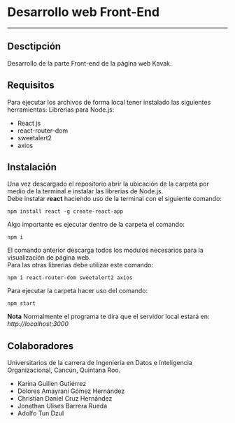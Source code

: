 # Desarrollo web Front-End
* * *
## Desctipción
Desarrollo de la parte Front-end de la página web Kavak.

## Requisitos
Para ejecutar los archivos de forma local tener instalado las siguientes herramientas:
Librerías para Node.js:
* React js
* react-router-dom
* sweetalert2
* axios

## Instalación
Una vez descargado el repositorio abrir la ubicación de la carpeta por medio de la terminal e instalar las librerias de Node.js.  
Debe instalar **react** haciendo uso de la terminal con el siguiente comando:
```
npm install react -g create-react-app
```
Algo importante es ejecutar dentro de la carpeta el comando:
```
npm i 
```
El comando anterior descarga todos los modulos necesarios para la visualización de página web.  
Para las otras librerias debe utilizar este comando:
```
npm i react-router-dom sweetalert2 axios
```
Para ejecutar la carpeta hacer uso del comando: 
```
npm start
```
**Nota**
Normalmente el programa te dira que el servidor local estará en: *http://localhost:3000*

## Colaboradores
Universitarios de la carrera de Ingeniería en Datos e Inteligencia Organizacional, Cancún, Quintana Roo.
* Karina Guillen Gutiérrez
* Dolores Amayrani Gómez Hernández
* Christian Daniel Cruz Hernández
* Jonathan Ulises Barrera Rueda
* Adolfo Tun Dzul
